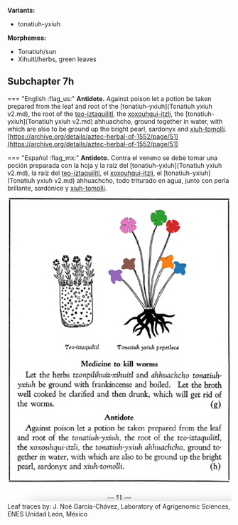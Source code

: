 **Variants:**

- tonatiuh-yxiuh


**Morphemes:**

- Tonatiuh/sun
- Xihuitl/herbs, green leaves


## Subchapter 7h  

=== "English :flag_us:"
    **Antidote.** Against poison let a potion be taken prepared from the leaf and root of the [tonatiuh-yxiuh](Tonatiuh yxiuh v2.md), the root of the [teo-iztaquilitl](Teo-iztaquilitl.md), the [xoxouhqui-itzli](xoxouhqui-itzli.md), the [tonatiuh-yxiuh](Tonatiuh yxiuh v2.md) ahhuachcho, ground together in water, with which are also to be ground up the bright pearl, sardonyx and [xiuh-tomolli](xiuh-tomolli.md).  
    [https://archive.org/details/aztec-herbal-of-1552/page/51](https://archive.org/details/aztec-herbal-of-1552/page/51)  


=== "Español :flag_mx:"
    **Antídoto.** Contra el veneno se debe tomar una poción preparada con la hoja y la raíz del [tonatiuh-yxiuh](Tonatiuh yxiuh v2.md), la raíz del [teo-iztaquilitl](Teo-iztaquilitl.md), el [xoxouhqui-itzli](xoxouhqui-itzli.md), el [tonatiuh-yxiuh](Tonatiuh yxiuh v2.md) ahhuachcho, todo triturado en agua, junto con perla brillante, sardónice y [xiuh-tomolli](xiuh-tomolli.md).  

![N_ID258_p051_02_Tonatiuh_yxiuh_v2.png](assets/N_ID258_p051_02_Tonatiuh_yxiuh_v2.png)  
Leaf traces by: J. Noé García-Chávez, Laboratory of Agrigenomic Sciences, ENES Unidad León, México  
